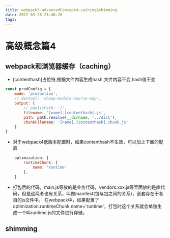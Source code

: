 ```yaml
---
title: webpack3-advancedConcept4-caching&shimming
date: 2022-03-28 21:40:26
tags:
---
```

# 高级概念篇4
## webpack和浏览器缓存（caching）
* [contenthash]占位符,根据文件内容生成hash,文件内容不变,hash值不变
``` javascript
const prodConfig = {
    mode: 'production',
    // devtool: 'cheap-module-source-map',
    output: {
        // punlicPath: '/',
        filename: '[name].[contenthash].js',
        path: path.resolve(__dirname, '../dist'),
        chunkFilename: '[name].[contenthash].chunk.js'
    }
}
```
* 对于webpack4低版本配置时，如果contenthash不生效，可以加上下面的配置
``` javascript
    optimization: {
        runtimeChunk: {
            name: 'runtime'
        },
    }
```
* 打包后的代码，main.js等放的是业务代码，vendors.xxx.js等里面放的是库代码，但是这两者也有关系，叫做manifest(包与包之间的关系)，嵌套存在于各自的js文件中。
在webpack中，如果配置了optimization.runtimeChunk.name='runtime'，打包时这个关系就会单独生成一个叫runtime.js的文件进行存储。

## shimming

